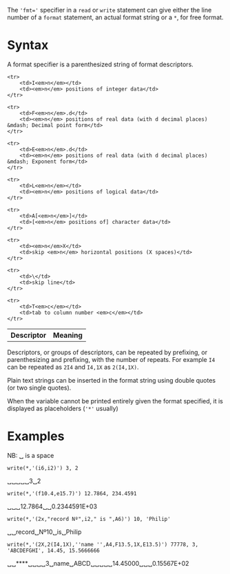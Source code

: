 The `'fmt='` specifier in a `read` or `write` statement can give either the line number of a `format` statement, an actual format string or a `*`, for free format.

# Syntax

A format specifier is a parenthesized string of format descriptors.

<table class="pro_table">
	<tr>
		<th>Descriptor</th>
		<th>Meaning</th>
	</tr>
	
	<tr>
		<td>I<em>n</em></td>
		<td><em>n</em> positions of integer data</td>
	</tr>
	
	<tr>
		<td>F<em>n</em>.d</td>
		<td><em>n</em> positions of real data (with d decimal places) &mdash; Decimal point form</td>
	</tr>
	
	<tr>
		<td>E<em>n</em>.d</td>
		<td><em>n</em> positions of real data (with d decimal places) &mdash; Exponent form</td>
	</tr>
	
	<tr>
		<td>L<em>n</em></td>
		<td><em>n</em> positions of logical data</td>
	</tr>
	
	<tr>
		<td>A[<em>n</em>]</td>
		<td>[<em>n</em> positions of] character data</td>
	</tr>
	
	<tr>
		<td><em>n</em>X</td>
		<td>skip <em>n</em> horizontal positions (X spaces)</td>
	</tr>

	<tr>
		<td>\</td>
		<td>skip line</td>
	</tr>

	<tr>
		<td>T<em>c</em></td>
		<td>tab to column number <em>c</em></td>
	</tr>

</table>

Descriptors, or groups of descriptors, can be repeated by prefixing, or parenthesizing and prefixing, with the number of repeats. For example `I4` can be repeated as `2I4` and `I4,1X` as `2(I4,1X)`.

Plain text strings can be inserted in the format string using double quotes (or two single quotes).

When the variable cannot be printed entirely given the format specified, it is displayed as placeholders (`'*'` usually)

# Examples

NB: &#x2423; is a space

	write(*,'(i6,i2)') 3, 2

&#x2423;&#x2423;&#x2423;&#x2423;&#x2423;3&#x2423;2

	write(*,'(f10.4,e15.7)') 12.7864, 234.4591

&#x2423;&#x2423;&#x2423;12.7864&#x2423;&#x2423;0.2344591E+03


	write(*,'(2x,"record Nº",i2," is ",A6)') 10, 'Philip'

&#x2423;&#x2423;record&#x2423;Nº10&#x2423;is&#x2423;Philip


	write(*,'(2X,2(I4,1X),''name '',A4,F13.5,1X,E13.5)') 77778, 3, 'ABCDEFGHI', 14.45, 15.5666666
	
&#x2423;&#x2423;\*\*\*\*&#x2423;&#x2423;&#x2423;&#x2423;3&#x2423;name&#x2423;ABCD&#x2423;&#x2423;&#x2423;&#x2423;&#x2423;14.45000&#x2423;&#x2423;&#x2423;0.15567E+02


